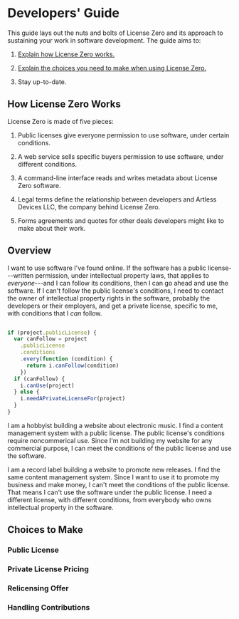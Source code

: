 # Developers' Guide

This guide lays out the nuts and bolts of License Zero and its approach to sustaining your work in software development.  The guide aims to:

1. [Explain how License Zero works.](#how)

2. [Explain the choices you need to make when using License Zero.](#choices)

3. Stay up-to-date.

## <a id="how">How License Zero Works</a>

License Zero is made of five pieces:

1. Public licenses give everyone permission to use software, under certain conditions.

2. A web service sells specific buyers permission to use software, under different conditions.

3. A command-line interface reads and writes metadata about License Zero software.

4. Legal terms define the relationship between developers and Artless Devices LLC, the company behind License Zero.

5. Forms agreements and quotes for other deals developers might like to make about their work.

## Overview

I want to use software I've found online. If the software has a public license---written permission, under intellectual property laws, that applies to _everyone_---and I can follow its conditions, then I can go ahead and use the software. If I can't follow the public license's conditions, I need to contact the owner of intellectual property rights in the software, probably the developers or their employers, and get a private license, specific to me, with conditions that I _can_ follow.

```javascript

if (project.publicLicense) {
  var canFollow = project
    .publicLicense
    .conditions
    .every(function (condition) {
      return i.canFollow(condition)
    })
  if (canFollow) {
    i.canUse(project)
  } else {
    i.needAPrivateLicenseFor(project)
  }
}
```

I am a hobbyist building a website about electronic music. I find a content management system with a public license. The public license's conditions require noncommerical use. Since I'm not building my website for any commercial purpose, I can meet the conditions of the public license and use the software.

I am a record label building a website to promote new releases. I find the same content management system. Since I want to use it to promote my business and make money, I can't meet the conditions of the public license. That means I can't use the software under the public license. I need a different license, with different conditions, from everybody who owns intellectual property in the software.

## <a id="choices">Choices to Make</a>

### Public License

### Private License Pricing

### Relicensing Offer

### Handling Contributions
